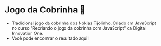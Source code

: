 # Jogo da Cobrinha :snake:

* Tradicional jogo da cobrinha dos Nokias Tijolinho. Criado em JavaScript no curso "Recriando o jogo da cobrinha com JavaScript" da Digital Innovation One.
* Você pode encontrar o resultado <link href="https://doglasrocha.github.io/jogo-cobrinha/">aqui</link>!

